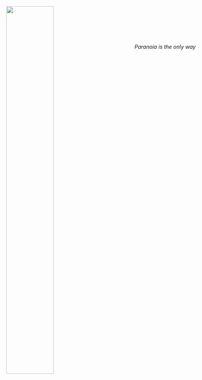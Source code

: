 <img src="https://media1.tenor.com/images/90dad4e420bd4c81fce14b03b9538f7c/tenor.gif?itemid=14604866" width="50%" align="left"/>

<br>
<br>
<br>
<br>
<br>

<span align="right">
  
  _Paranoia is the only way_
</span>
